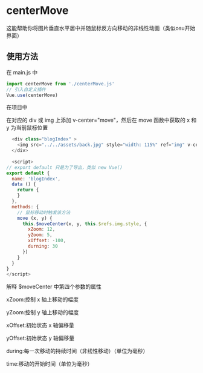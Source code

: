 # centerMove
这能帮助你将图片垂直水平居中并随鼠标反方向移动的非线性动画（类似osu开始界面）

## 使用方法
在 main.js 中
``` javascript
import centerMove from './centerMove.js'
// 引入自定义插件
Vue.use(centerMove)
```

在项目中

在对应的 div 或 img 上添加 v-center="move"，然后在 move 函数中获取的 x 和 y 为当前鼠标位置
``` javascript
  <div class="blogIndex" >
    <img src="../../assets/back.jpg" style="width: 115%" ref="img" v-center="move">
  </div>
  
  <script>
// export default 只是为了导出，类似 new Vue()
export default {
  name: 'blogIndex',
  data () {
    return {
    }
  },
  methods: {
    // 鼠标移动时触发该方法
    move (x, y) {
      this.$moveCenter(x, y, this.$refs.img.style, {
        xZoom: 12,
        yZoom: 5,
        xOffset: -100,
        durning: 30
      })
    }
  }
}
</script>
```
解释 $moveCenter 中第四个参数的属性

xZoom:控制 x 轴上移动的幅度

yZoom:控制 y 轴上移动的幅度

xOffset:初始状态 x 轴偏移量

yOffset:初始状态 y 轴偏移量

during:每一次移动的持续时间（非线性移动）（单位为毫秒）

time:移动的开始时间（单位为毫秒）
